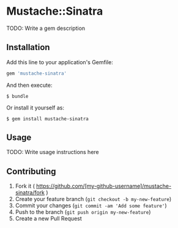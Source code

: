 # Mustache::Sinatra

TODO: Write a gem description

## Installation

Add this line to your application's Gemfile:

```ruby
gem 'mustache-sinatra'
```

And then execute:

    $ bundle

Or install it yourself as:

    $ gem install mustache-sinatra

## Usage

TODO: Write usage instructions here

## Contributing

1. Fork it ( https://github.com/[my-github-username]/mustache-sinatra/fork )
2. Create your feature branch (`git checkout -b my-new-feature`)
3. Commit your changes (`git commit -am 'Add some feature'`)
4. Push to the branch (`git push origin my-new-feature`)
5. Create a new Pull Request
